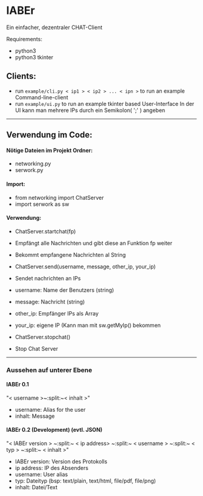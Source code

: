 # lABEr
Ein einfacher, dezentraler CHAT-Client


Requirements:
 * python3
 * python3 tkinter

## Clients:
* run ` example/cli.py < ip1 > < ip2 > ... < ipn > ` to run an example Command-line-client
* run ` example/ui.py ` to run an example tkinter based User-Interface
In der UI kann man mehrere IPs durch ein Semikolon( ';' ) angeben

---

## Verwendung im Code:
#### Nötige Dateien im Projekt Ordner:
 * networking.py
 * serwork.py


#### Import:
 * from networking import ChatServer
 * import serwork as sw

#### Verwendung:
 * ChatServer.startchat(fp)
  * Empfängt alle Nachrichten und gibt diese an Funktion fp weiter
  * Bekommt empfangene Nachrichten al String



 * ChatServer.send(username, message, other_ip, your_ip)
  * Sendet nachrichten an IPs
  * username: Name der Benutzers (string)
  * message: Nachricht (string)
  * other_ip: Empfänger IPs als Array
  * your_ip: eigene IP (Kann man mit sw.getMyIp() bekommen
  
 * ChatServer.stopchat()
  * Stop Chat Server

----

### Aussehen auf unterer Ebene
#### lABEr 0.1
"< username >~:split:~< inhalt >"
 * username: Alias for the user
 * inhalt: Message

#### lABEr 0.2 (Development) (evtl. JSON)
"< lABEr version > ~:split:~ < ip address> ~:split:~ < username > ~:split:~ < typ > ~:split:~ < inhalt >"
 * lABEr version: Version des Protokolls
 * ip address: IP des Absenders
 * username: User alias
 * typ: Dateityp (bsp: text/plain, text/html, file/pdf, file/png)
 * inhalt: Datei/Text
